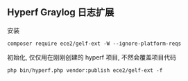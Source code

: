 ## Hyperf Graylog 日志扩展

安装

```shell
composer require ece2/gelf-ext -W --ignore-platform-reqs
```

初始化, 仅仅用在刚刚创建的 hyperf 项目, 不然会覆盖项目代码

```shell
php bin/hyperf.php vendor:publish ece2/gelf-ext -f
```
